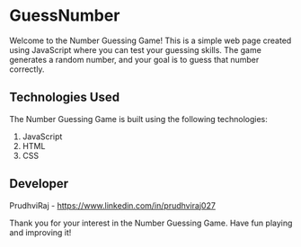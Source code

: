 # GuessNumber

Welcome to the Number Guessing Game! This is a simple web page created using JavaScript where you can test your guessing skills. The game generates a random number, and your goal is to guess that number correctly.

## Technologies Used

The Number Guessing Game is built using the following technologies:
1. JavaScript
2. HTML
3. CSS

## Developer

PrudhviRaj - https://www.linkedin.com/in/prudhviraj027

Thank you for your interest in the Number Guessing Game. Have fun playing and improving it!
